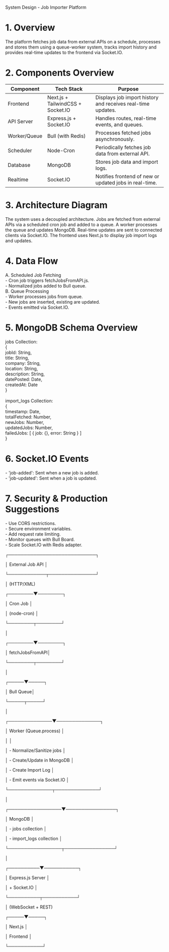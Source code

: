 System Design - Job Importer Platform

# 1\. Overview

The platform fetches job data from external APIs on a schedule, processes and stores them using a queue-worker system, tracks import history and provides real-time updates to the frontend via Socket.IO.

# 2. Components Overview

| Component    | Tech Stack                   | Purpose                                                   |
|--------------|------------------------------|------------------------------------------------------------|
| Frontend     | Next.js + TailwindCSS + Socket.IO | Displays job import history and receives real-time updates. |
| API Server   | Express.js + Socket.IO       | Handles routes, real-time events, and queues.              |
| Worker/Queue | Bull (with Redis)            | Processes fetched jobs asynchronously.                    |
| Scheduler    | Node-Cron                    | Periodically fetches job data from external API.          |
| Database     | MongoDB                      | Stores job data and import logs.                          |
| Realtime     | Socket.IO                    | Notifies frontend of new or updated jobs in real-time.     |


# 3\. Architecture Diagram

The system uses a decoupled architecture. Jobs are fetched from external APIs via a scheduled cron job and added to a queue. A worker processes the queue and updates MongoDB. Real-time updates are sent to connected clients via Socket.IO. The frontend uses Next.js to display job import logs and updates.

# 4\. Data Flow

A. Scheduled Job Fetching  
\- Cron job triggers fetchJobsFromAPI.js.  
\- Normalized jobs added to Bull queue.  
B. Queue Processing  
\- Worker processes jobs from queue.  
\- New jobs are inserted, existing are updated.  
\- Events emitted via Socket.IO.  

# 5\. MongoDB Schema Overview

jobs Collection:  
{  
jobId: String,  
title: String,  
company: String,  
location: String,  
description: String,  
datePosted: Date,  
createdAt: Date  
}  
<br/>import_logs Collection:  
{  
timestamp: Date,  
totalFetched: Number,  
newJobs: Number,  
updatedJobs: Number,  
failedJobs: \[ { job: {}, error: String } \]  
}  

# 6\. Socket.IO Events

\- 'job-added': Sent when a new job is added.  
\- 'job-updated': Sent when a job is updated.  

# 7\. Security & Production Suggestions

\- Use CORS restrictions.  
\- Secure environment variables.  
\- Add request rate limiting.  
\- Monitor queues with Bull Board.  
\- Scale Socket.IO with Redis adapter.  

┌────────────────────────────┐

│ External Job API │

└────────────┬───────────────┘

│ (HTTP/XML)

┌────────▼────────┐

│ Cron Job │

│ (node-cron) │

└────────┬────────┘

│

┌────────▼────────┐

│ fetchJobsFromAPI│

└────────┬────────┘

│

┌─────▼─────┐

│ Bull Queue│

└─────┬─────┘

│

┌──────────────▼──────────────┐

│ Worker (Queue.process) │

│ │

│ - Normalize/Sanitize jobs │

│ - Create/Update in MongoDB │

│ - Create Import Log │

│ - Emit events via Socket.IO │

└──────────────┬──────────────┘

│

┌─────────────────▼────────────────┐

│ MongoDB │

│ - jobs collection │

│ - import_logs collection │

└─────────────────┬────────────────┘

│

┌──────────▼───────────┐

│ Express.js Server │

│ + Socket.IO │

└──────────┬───────────┘

│ (WebSocket + REST)

┌─────▼─────┐

│ Next.js │

│ Frontend │

└───────────┘
